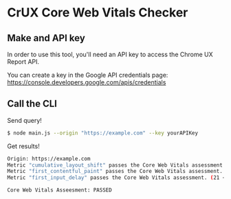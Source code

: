 # CrUX Core Web Vitals Checker

## Make and API key

In order to use this tool, you'll need an API key to access the Chrome UX Report API.

You can create a key in the Google API credentials page: https://console.developers.google.com/apis/credentials

## Call the CLI

Send query!

```sh
$ node main.js --origin "https://example.com" --key yourAPIKey
```

Get results!

```sh
Origin: https://example.com
Metric "cumulative_layout_shift" passes the Core Web Vitals assessment. (0.04 <= 0.1)
Metric "first_contentful_paint" passes the Core Web Vitals assessment. (2071 <= 2500)
Metric "first_input_delay" passes the Core Web Vitals assessment. (21 <= 100)

Core Web Vitals Asseesment: PASSED
```